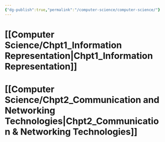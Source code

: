 ```yaml
---
{"dg-publish":true,"permalink":"/computer-science/computer-science/"}
---
```



# [[Computer Science/Chpt1_Information Representation\|Chpt1_Information Representation]]
  
# [[Computer Science/Chpt2_Communication and Networking Technologies\|Chpt2_Communication & Networking Technologies]]
